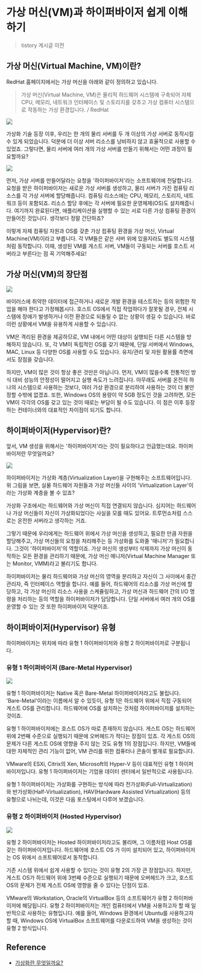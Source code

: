 # 가상 머신(VM)과 하이퍼바이저 쉽게 이해하기

> tistory 게시글 이전

## 가상 머신(Virtual Machine, VM)이란?

RedHat 홈페이지에서는 가상 머신을 아래와 같이 정의하고 있습니다.

> 가상 머신(Virtual Machine, VM)은 물리적 하드웨어 시스템에 구축되어 자체 CPU, 메모리, 네트워크 인터페이스 및 스토리지를 갖추고 가상 컴퓨터 시스템으로 작동하는 가상 환경입니다. / RedHat

![](images/2021-10-23-22-12-02.png)

가상화 기술 등장 이후, 우리는 한 개의 물리 서버를 두 개 이상의 가상 서버로 동작시킬 수 있게 되었습니다. 덕분에 더 이상 서버 리소스를 낭비하지 않고 효율적으로 사용할 수 있었죠. 그렇다면, 물리 서버에 여러 개의 가상 서버를 만들기 위해서는 어떤 과정이 필요할까요?
 
![](images/2021-10-23-22-12-23.png)

먼저, 가상 서버를 만들어달라는 요청을 '하이퍼바이저'라는 소프트웨어에 전달합니다. 요청을 받은 하이퍼바이저는 새로운 가상 서버를 생성하고, 물리 서버가 가진 컴퓨팅 리소스를 각 가상 서버에 할당해줍니다. 컴퓨팅 리소스에는 CPU, 메모리, 스토리지, 네트워크 등이 포함되죠. 리소스 할당 후에는 각 서버에 필요한 운영체제(OS)도 설치해줍니다. 여기까지 완료된다면, 애플리케이션을 실행할 수 있는 서로 다른 가상 컴퓨팅 환경이 만들어진 것입니다. 생각보다 정말 간단하죠?
 
이렇게 자체 컴퓨팅 자원과 OS를 갖춘 가상 컴퓨팅 환경을 가상 머신, Virtual Machine(VM)이라고 부릅니다. 각 VM들은 같은 서버 위에 있을지라도 별도의 시스템처럼 동작합니다. 이때, 생성된 VM를 게스트 서버, VM들이 구동되는 서버를 호스트 서버라고 부른다는 점 꼭 기억해주세요!
 
## 가상 머신(VM)의 장단점

![](images/2021-10-23-22-12-44.png)

바이러스에 취약한 데이터에 접근하거나 새로운 개발 환경을 테스트하는 등의 위험한 작업을 해야 한다고 가정해봅시다. 호스트 OS에서 직접 작업하다가 잘못될 경우, 전체 시스템에 장애가 발생하거나 이전 환경으로 되돌릴 수 없는 상황이 생길 수 있습니다. 바로 이런 상황에서 VM을 유용하게 사용할 수 있습니다.
 
VM은 격리된 환경을 제공하므로, VM 내에서 어떤 대상이 실행되든 다른 시스템을 방해하지 않습니다. 또, 각 VM이 독립적인 OS를 갖기 때문에, 단일 서버에서 Windows, MAC, Linux 등 다양한 OS를 사용할 수도 있습니다. 유지/관리 및 자원 활용률 측면에서도 장점을 갖습니다.
 
하지만, VM이 많은 것이 항상 좋은 것만은 아닙니다. 먼저, VM이 많을수록 전통적인 방식 대비 성능의 안정성이 떨어지고 실행 속도가 느려집니다. 아무래도 서버를 온전히 하나의 시스템으로 사용하는 것보다, 여러 가상 환경으로 분리하여 사용하는 것이 더 불안정할 수밖에 없겠죠. 또한, Windows OS의 용량이 약 5GB 정도인 것을 고려하면, 모든 VM이 각각의 OS를 갖고 있는 것이 때로는 부담이 될 수도 있습니다. 이 점은 이후 등장하는 컨테이너와의 대표적인 차이점이 되기도 합니다.
 
## 하이퍼바이저(Hypervisor)란?

앞서, VM 생성을 위해서는 '하이퍼바이저'라는 것이 필요하다고 언급했는데요. 하이퍼바이저란 무엇일까요?
 
![](images/2021-10-23-22-13-03.png)

하이퍼바이저는 가상화 계층(Virtualization Layer)을 구현해주는 소프트웨어입니다. 위 그림을 보면, 실물 하드웨어 자원들과 가상 머신들 사이의 'Virtualization Layer'이라는 가상화 계층을 볼 수 있죠?
 
가상화 구조에서는 하드웨어와 가상 머신이 직접 연결되지 않습니다. 심지어는 하드웨어나 가상 머신들이 자신이 가상화되었다는 사실을 모를 때도 있어요. 트루먼쇼처럼 스스로는 온전한 서버라고 생각하는 거죠.
 
그렇기 때문에 우리에게는 하드웨어 위에서 가상 머신을 생성하고, 필요한 만큼 자원을 할당해주고, 가상 머신들의 요청을 처리해주는 등 가상화를 도와줄 '매니저'가 필요합니다. 그것이 '하이퍼바이저'의 역할이죠. 가상 머신의 생성부터 삭제까지 가상 머신이 동작하는 모든 환경을 관리하기 때문에, 가상 머신 매니저(Virtual Machine Manager 또는 Monitor, VMM)라고 불리기도 합니다. 
 
하이퍼바이저는 물리 하드웨어와 가상 머신의 영역을 분리하고 자신이 그 사이에서 중간 관리자, 즉 인터페이스 역할을 합니다. 예를 들어, 하드웨어의 리소스를 가상 머신에 할당하고, 각 가상 머신의 리소스 사용을 스케쥴링하고, 가상 머신과 하드웨어 간의 I/O 명령을 처리하는 등의 역할을 하이퍼바이저가 담당합니다. 단일 서버에서 여러 개의 OS를 운영할 수 있는 것 또한 하이퍼바이저 덕분이죠.
 
## 하이퍼바이저(Hypervisor) 유형

하이퍼바이저는 위치에 따라 유형 1 하이퍼바이저와 유형 2 하이퍼바이저로 구분됩니다.

### 유형 1 하이퍼바이저 (Bare-Metal Hypervisor)

![](images/2021-10-23-22-13-32.png)

유형 1 하이퍼바이저는 Native 혹은 Bare-Metal 하이퍼바이저라고도 불립니다. 'Bare-Metal'이라는 이름에서 알 수 있듯이, 유형 1은 하드웨어 위에서 직접 구동되어 게스트 OS를 관리합니다. 하드웨어에 OS를 설치하는 것처럼 하이퍼바이저를 설치하는 것이죠.
 
유형 1 하이퍼바이저에는 호스트 OS가 따로 존재하지 않습니다. 게스트 OS는 하드웨어 위에 2번째 수준으로 실행되기 때문에 오버헤드가 적다는 장점이 있죠. 각 게스트 OS의 문제가 다른 게스트 OS에 영향을 주지 않는 것도 유형 1의 장점입니다. 하지만, VM들에 대한 자체적인 관리 기능이 없어, VM 관리를 위한 컴퓨터나 콘솔이 별개로 필요합니다.
 
VMware의 ESXi, Citrix의 Xen, Microsoft의 Hyper-V 등이 대표적인 유형 1 하이퍼바이저입니다. 유형 1 하이퍼바이저는 기업용 데이터 센터에서 일반적으로 사용됩니다.
 
유형 1 하이퍼바이저는 가상화를 구현하는 방식에 따라 전가상화(Full-Virtualization)와 반가상화(Half-Virtualization), HAV(Hardware Assisted Virtualization) 등의 유형으로 나뉘는데, 이것은 다음 포스팅에서 다루어 보겠습니다.
 
### 유형 2 하이퍼바이저 (Hosted Hypervisor)

![](images/2021-10-23-22-13-49.png)

유형 2 하이퍼바이저는 Hosted 하이퍼바이저라고도 불리며, 그 이름처럼 Host OS를 갖는 하이퍼바이저입니다. 하드웨어에 호스트 OS 가 이미 설치되어 있고, 하이퍼바이저는 OS 위에서 소프트웨어로서 동작합니다.
 
기존 시스템 위에서 쉽게 사용할 수 있다는 것이 유형 2의 가장 큰 장점입니다. 하지만, 게스트 OS가 하드웨어 위에 3번째 수준으로 실행되기 때문에 오버헤드가 크고, 호스트 OS의 문제가 전체 게스트 OS에 영향을 줄 수 있다는 단점이 있죠.
 
VMware의 Workstation, Oracle의 VirtualBox 등의 소프트웨어가 유형 2 하이퍼바이저에 해당됩니다. 유형 2 하이퍼바이저는 개인 컴퓨터에서 VM을 사용하고자 할 때 일반적으로 사용하는 유형입니다. 예를 들어, Windows 환경에서 Ubuntu를 사용하고자 할 때, Windows OS에 VirtualBox 소프트웨어를 다운로드하여 VM을 생성하는 것이 유형 2 방식입니다.

## Reference

- [가상화란 무엇일까요?](https://www.redhat.com/ko/topics/virtualization/what-is-virtualization)